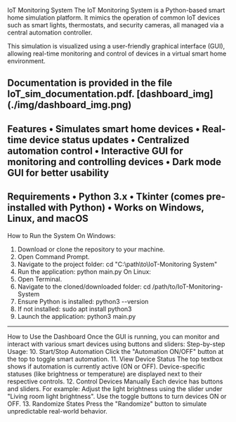 IoT Monitoring System
The IoT Monitoring System is a Python-based smart home simulation platform.
It mimics the operation of common IoT devices such as smart lights, thermostats, and security cameras, all managed via a central automation controller.

This simulation is visualized using a user-friendly graphical interface (GUI), allowing real-time monitoring and control of devices in a virtual smart home environment.

Documentation is provided in the file IoT_sim_documentation.pdf.
[dashboard_img] (./img/dashboard_img.png)
---
Features
•	Simulates smart home devices
•	Real-time device status updates
•	Centralized automation control
•	Interactive GUI for monitoring and controlling devices
•	Dark mode GUI for better usability
---
Requirements
•	Python 3.x
•	Tkinter (comes pre-installed with Python)
•	Works on Windows, Linux, and macOS
---
How to Run the System
On Windows:
1.	Download or clone the repository to your machine.
2.	Open Command Prompt.
3.	Navigate to the project folder:
cd "C:\path\to\IoT-Monitoring System"
4.	Run the application:
python main.py
On Linux:
5.	Open Terminal.
6.	Navigate to the cloned/downloaded folder:
cd /path/to/IoT-Monitoring-System
7.	Ensure Python is installed:
python3 --version
8.	If not installed:
sudo apt install python3
9.	Launch the application:
python3 main.py
---
How to Use the Dashboard
Once the GUI is running, you can monitor and interact with various smart devices using buttons and sliders:
Step-by-step Usage:
10.	Start/Stop Automation
Click the "Automation ON/OFF" button at the top to toggle smart automation.
11.	View Device Status
The top textbox shows if automation is currently active (ON or OFF). Device-specific statuses (like brightness or temperature) are displayed next to their respective controls.
12.	Control Devices Manually
Each device has buttons and sliders. For example: Adjust the light brightness using the slider under "Living room light brightness". Use the toggle buttons to turn devices ON or OFF.
13.	Randomize States
Press the "Randomize" button to simulate unpredictable real-world behavior.

